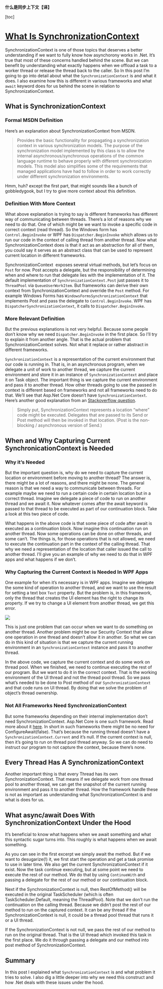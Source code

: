 **什么是同步上下文【译】**

[toc]

# [What Is SynchronizationContext](https://hamidmosalla.com/2018/06/24/what-is-synchronizationcontext/)

SynchronizationContext is one of those topics that deserves a better understanding if we want to fully know how asynchorony works in .Net. It’s true that most of these concerns handled behind the scene. But we can benefit by understanding what exactly happens when we offload a task to a worker thread or release the thread back to the caller. So In this post I’m going to go into detail about what the `SynchronizationContext` is and what it does. I also examine how this is different in various frameworks and what `await` keyword does for us behind the scene in relation to SynchronizationContext.

## What is SynchronizationContext

### Formal MSDN Definition

Here’s an explanation about SynchronizationContext from MSDN.

> Provides the basic functionality for propagating a synchronization context in various synchronization models. The purpose of the synchronization model implemented by this class is to allow the internal asynchronous/synchronous operations of the common language runtime to behave properly with different synchronization models. This model also simplifies some of the requirements that managed applications have had to follow in order to work correctly under different synchronization environments.

Hmm, huh? except the first part, that might sounds like a bunch of gobbledygook, but I try to give more context about this definition.

### Definition With More Context

What above explanation is trying to say is different frameworks has different way of communicating between threads. There’s a lot of reasons why we need to do that. One of which might be we want to invoke a specific code in correct context (read thread). So the Windows form has `Control.BeginInvoke` or WPF has `Dispatcher.BeginInvoke` which allows us to run our code in the context of calling thread from another thread. Now what SynchronizationContext does is that it act as an abstraction for all of them, you could say it serves as an abstract class that can be used to represent current location in different frameworks.

SynchronizationContext  exposes several virtual methods, but let’s focus on `Post` for now. Post accepts a delegate, but the responsibility of determining when and where to run that delegate lies with the implementation of it. The default implementation of `SynchronizationContext.Post` just passes it to `ThreadPool` via `QueueUserWorkItem`. But frameworks can derive their own context from SynchronizationContext and override the `Post` method. For example Windows Forms has `WindowsFormsSynchronizationContext` that implements Post and pass the delegate to `Control.BeginInvoke`. WPF has `DispatcherSynchronizationContext`, it calls to `Dispatcher.BeginInvoke`.

### More Relevant Definition

But the previous explanations is not very helpful. Because some people don’t know why we need `Dispatcher.BeginInvoke` in the first place. So I’ll try to explain it from another angle. That is the actual problem that SynchronizationContext solves. Not what it replace or rather abstract in different frameworks.

`SynchronizationContext` is a representation of the current environment that our code is running in. That is, in an asynchronous program, when we delegate a unit of work to another thread, we capture the current environment and store it in an instance of `SynchronizationContext` and place it on Task object. The important thing is we capture the current environment and pass it to another thread. How other threads going to use the passed in context is different based on frameworks and not all frameworks need to do that. We’ll see that Asp.Net Core doesn’t have `SynchronizationContext`. Here’s another good explanation from an [Stackoverflow question](https://stackoverflow.com/questions/18097471/what-does-synchronizationcontext-do).

> Simply put, SynchronizationContext represents a location “where” code might be executed. Delegates that are passed to its Send or Post method will then be invoked in that location. (Post is the non-blocking / asynchronous version of Send.)

## When and Why Capturing Current SynchronicationContext is Needed

### Why it’s Needed

But the important question is, why do we need to capture the current location or environment before moving to another thread? The answer is, there might be a lot of reasons, and there might be none. The general reason is that we need a way to communicate between threads. For example maybe we need to run a certain code in certain location but in a correct thread. Imagine we delegate a piece of code to run on another thread and we await it. Now whatever comes after the await keyword is passed to that thread to be executed as part of our continuation block. Take a look at this two piece of code.

What happens in the above code is that some piece of code after await is executed as a continuation block. Now imagine this continuation run on another thread. Now some operations can be done on other threads, and some can’t. The things is, for those operations that is not allowed, we need to execute the continuation part in the context of the calling thread. That why we need a representation of the location that caller issued the call to another thread. I’ll give you an example of why we need to do that in WPF apps and what happens if we don’t.

### Why Capturing the Current Context is Needed In WPF Apps

One example for when it’s necessary is in WPF apps. Imagine we delegate the some kind of operation to another thread, and we want to use the result for setting a text box `Text` property. But the problem is, in this framework, only the thread that creates the UI element has the right to change its property. If we try to change a UI element from another thread, we get this error.

[![](https://hamidmosalla.com/wp-content/uploads/2018/06/DifferentThreadOwnsIt.jpg)](https://hamidmosalla.com/wp-content/uploads/2018/06/DifferentThreadOwnsIt.jpg)

This is just one problem that can occur when we want to do something on another thread. Another problem might be our Security Context that allow one operation in one thread and doesn’t allow it in another. So what we can do in this kind of situation is that we capture the current running environment in an `SynchronizationContext` instance and pass it to another thread.

In the above code, we capture the current context and do some work on thread pool. When we finished, we need to continue executing the rest of our program. But we want to do it in the correct context. That is the working environment of the UI thread and not the thread pool thread. So we pass what’s needed to be done to Post method of our `SynchronizationContext` and that code runs on UI thread. By doing that we solve the problem of object’s thread ownership.

### Not All Frameworks Need SynchronizationContext

But some frameworks depending on their internal implementation don’t need SynchronizationContext. Asp.Net Core is one such framework. Read more about it [here](https://blog.stephencleary.com/2017/03/aspnetcore-synchronization-context.html). In short in such frameworks there might be no need for ConfigureAwait(false). That’s because the running thread doesn’t have a `SynchronizationContext.Current` and it’s null. If the current context is null, then it’s going to run on thread pool thread anyway. So we can do need to instruct our program to not capture the context, because there’s none.

## Every Thread Has A SynchronizationContext

Another important thing is that every Thread has its own SynchronizationContext. That means if we delegate work from one thread pool to another thread, we can get the snapshot of the current running environment and pass it to another thread. How the framework handle these is not as important as understanding what SynchronizationContext is and what is does for us.

## What async/await Does With SynchronizationContext Under the Hood

It’s beneficial to know what happens when we await something and what this syntactic sugar turns into. This roughly is what happens when we await something.

As you can see in the first excerpt we simply await the method. But if we want to desugarize(!) it, we first start the operation and get a task promise to use in later time. We also get the current SynchronizationContext if it exist. Now the task continue executing, but at some point we need to execute the rest of our method. We do that by using `ContinueWith` and passing a delegate for the rest of our method or our continuation block.

Next if the SynchronizationContext is null, then RestOfMethod() will be executed in the original TaskScheduler (which is often TaskScheduler.Default, meaning the ThreadPool). Note that we don’t run the continuation on the calling thread. Because we didn’t post the rest of our method to run on the captured context. It can be any thread if the SynchronizationContext is null, it could be a thread pool thread that runs it or a UI thread.

If the SynchronizationContext is not null, we pass the rest of our method to run on the original thread. That is the UI thread which invoked this task in the first place. We do it through passing a delegate and our method into post method of SynchronizationContext.

## Summary

In this post I explained what `SynchronizationContext` is and what problem it tries to solve. I also dig a little deeper into why we need this construct and how .Net deals with these issues under the hood.
